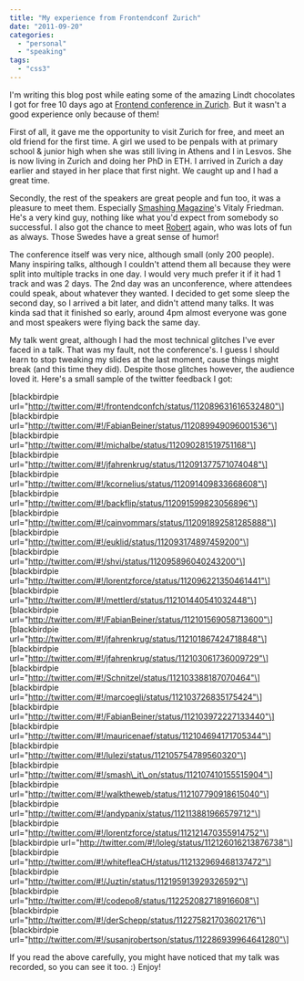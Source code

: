 ```yaml
---
title: "My experience from Frontendconf Zurich"
date: "2011-09-20"
categories: 
  - "personal"
  - "speaking"
tags: 
  - "css3"
---
```


I'm writing this blog post while eating some of the amazing Lindt chocolates I got for free 10 days ago at [Frontend conference in Zurich](http://frontendconf.ch/). But it wasn't a good experience only because of them!

First of all, it gave me the opportunity to visit Zurich for free, and meet an old friend for the first time. A girl we used to be penpals with at primary school & junior high when she was still living in Athens and I in Lesvos. She is now living in Zurich and doing her PhD in ETH. I arrived in Zurich a day earlier and stayed in her place that first night. We caught up and I had a great time.

Secondly, the rest of the speakers are great people and fun too, it was a pleasure to meet them. Especially [Smashing Magazine](http://smashingmagazine.com)'s Vitaly Friedman. He's a very kind guy, nothing like what you'd expect from somebody so successful. I also got the chance to meet [Robert](http://robertnyman.com/) again, who was lots of fun as always. Those Swedes have a great sense of humor!

The conference itself was very nice, although small (only 200 people). Many inspiring talks, although I couldn't attend them all because they were split into multiple tracks in one day. I would very much prefer it if it had 1 track and was 2 days. The 2nd day was an unconference, where attendees could speak, about whatever they wanted. I decided to get some sleep the second day, so I arrived a bit later, and didn't attend many talks. It was kinda sad that it finished so early, around 4pm almost everyone was gone and most speakers were flying back the same day.

My talk went great, although I had the most technical glitches I've ever faced in a talk. That was my fault, not the conference's. I guess I should learn to stop tweaking my slides at the last moment, cause things might break (and this time they did). Despite those glitches however, the audience loved it. Here's a small sample of the twitter feedback I got:

\[blackbirdpie url="http://twitter.com/#!/frontendconfch/status/112089631616532480"\] \[blackbirdpie url="http://twitter.com/#!/FabianBeiner/status/112089949096001536"\] \[blackbirdpie url="http://twitter.com/#!/michalbe/status/112090281519751168"\] \[blackbirdpie url="http://twitter.com/#!/jfahrenkrug/status/112091377571074048"\] \[blackbirdpie url="http://twitter.com/#!/kcornelius/status/112091409833668608"\] \[blackbirdpie url="http://twitter.com/#!/backflip/status/112091599823056896"\] \[blackbirdpie url="http://twitter.com/#!/cainvommars/status/112091892581285888"\] \[blackbirdpie url="http://twitter.com/#!/euklid/status/112093174897459200"\] \[blackbirdpie url="http://twitter.com/#!/shvi/status/112095896040243200"\] \[blackbirdpie url="http://twitter.com/#!/lorentzforce/status/112096221350461441"\] \[blackbirdpie url="http://twitter.com/#!/mettlerd/status/112101440541032448"\] \[blackbirdpie url="http://twitter.com/#!/FabianBeiner/status/112101569058713600"\] \[blackbirdpie url="http://twitter.com/#!/jfahrenkrug/status/112101867424718848"\] \[blackbirdpie url="http://twitter.com/#!/jfahrenkrug/status/112103061736009729"\] \[blackbirdpie url="http://twitter.com/#!/Schnitzel/status/112103388187070464"\] \[blackbirdpie url="http://twitter.com/#!/marcoegli/status/112103726835175424"\] \[blackbirdpie url="http://twitter.com/#!/FabianBeiner/status/112103972227133440"\] \[blackbirdpie url="http://twitter.com/#!/mauricenaef/status/112104694171705344"\] \[blackbirdpie url="http://twitter.com/#!/lulezi/status/112105754789560320"\] \[blackbirdpie url="http://twitter.com/#!/smash\_it\_on/status/112107410155515904"\] \[blackbirdpie url="http://twitter.com/#!/walktheweb/status/112107790918615040"\] \[blackbirdpie url="http://twitter.com/#!/andypanix/status/112113881966579712"\] \[blackbirdpie url="http://twitter.com/#!/lorentzforce/status/112121470355914752"\] \[blackbirdpie url="http://twitter.com/#!/loleg/status/112126016213876738"\] \[blackbirdpie url="http://twitter.com/#!/whitefleaCH/status/112132969468137472"\] \[blackbirdpie url="http://twitter.com/#!/Juztin/status/112195913929326592"\] \[blackbirdpie url="http://twitter.com/#!/codepo8/status/112252082718916608"\] \[blackbirdpie url="http://twitter.com/#!/derSchepp/status/112275821703602176"\] \[blackbirdpie url="http://twitter.com/#!/susanjrobertson/status/112286939964641280"\]

If you read the above carefully, you might have noticed that my talk was recorded, so you can see it too. :) Enjoy!
